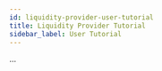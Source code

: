 ```yaml
---
id: liquidity-provider-user-tutorial
title: Liquidity Provider Tutorial
sidebar_label: User Tutorial
---
```


...
